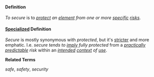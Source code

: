 #### Definition

*To secure* is to *[protect](https://github.com/gcassel/Modular-Organization-Terminology/blob/master/terms/protect.md) an [element](https://github.com/gcassel/Modular-Organization-Terminology/blob/master/terms/element.md) from one or more [specific](https://github.com/gcassel/Modular-Organization-Terminology/blob/master/terms/specific.md) [risks](https://github.com/gcassel/Modular-Organization-Terminology/blob/master/terms/risk.md)*.

#### [Specialized](https://github.com/gcassel/Modular-Organization-Terminology/blob/master/terms/specialize.md) Definition

*Secure* is mostly synonymous with *protected*, but it's [stricter](https://github.com/gcassel/Modular-Organization-Terminology/blob/master/terms/strict.md) and more emphatic.  I.e. *secure tends to [imply](https://github.com/gcassel/Modular-Organization-Terminology/blob/master/terms/imply.md) fully protected* from a *[practically](https://github.com/gcassel/Modular-Organizing-Terminology/blob/master/terms/practice.md) [predictable](https://github.com/gcassel/Modular-Organizing-Terminology/blob/master/terms/predict.md) risk* within an *[intended](https://github.com/gcassel/Modular-Organizing-Terminology/blob/master/terms/intention.md) [context](https://github.com/gcassel/Modular-Organizing-Terminology/blob/master/terms/context.md) of [use](https://github.com/gcassel/Modular-Organizing-Terminology/blob/master/terms/use.md)*. 

**Related Terms**

*safe*, *safety*, *security*
